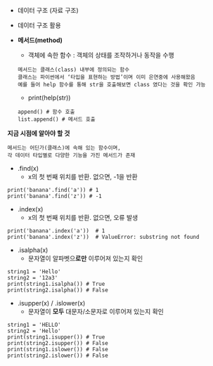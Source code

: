- 데이터 구조 (자료 구조)

- 데이터 구조 활용

- **메서드(method)**
  - 객체에 속한 함수 : 객체의 상태를 조작하거나 동작을 수행
  ```
  메서드는 클래스(class) 내부에 정의되는 함수
  클래스는 파이썬에서 ‘타입을 표현하는 방법’이며 이미 은연중에 사용해왔음
  예를 들어 help 함수를 통해 str을 호출해보면 class 였다는 것을 확인 가능
  ```
  - print(help(str))

  ```
  append() # 함수 호출
  list.append() # 메서드 호출
  ```

**지금 시점에 알아야 할 것**
```
메서드는 어딘가(클래스)에 속해 있는 함수이며,
각 데이터 타입별로 다양한 기능을 가진 메서드가 존재
```

- .find(x)
  - x의 첫 번째 위치를 반환. 없으면, -1을 반환
```
print('banana'.find('a')) # 1
print('banana'.find('z')) # -1
```

- .index(x)
  - x의 첫 번째 위치를 반환. 없으면, 오류 발생
```
print('banana'.index('a'))  # 1
print('banana'.index('z'))  # ValueError: substring not found
```

- .isalpha(x)
  - 문자열이 알파벳으**로만** 이루어져 있는지 확인
```
string1 = 'Hello'
string2 = '12a3'
print(string1.isalpha()) # True
print(string2.isalpha()) # False
```

- .isupper(x) / .islower(x)
  - 문자열이 **모두** 대문자/소문자로 이루어져 있는지 확인
```
string1 = 'HELLO'
string2 = 'Hello'
print(string1.isupper()) # True
print(string2.isupper()) # False
print(string1.islower()) # False
print(string2.islower()) # False
```
